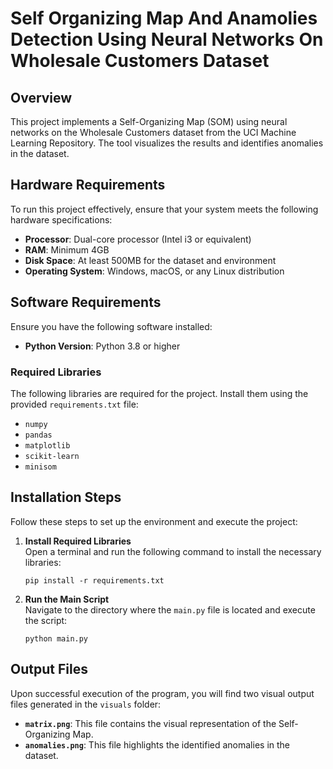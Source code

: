 <h1 class="code-line" data-line-start=0 data-line-end=1 ><a id="Project_Title_0"></a>Self Organizing Map And Anamolies Detection Using Neural Networks On Wholesale Customers Dataset</h1>
<h2 class="code-line" data-line-start=2 data-line-end=3 ><a id="Overview_2"></a>Overview</h2>
<p class="has-line-data" data-line-start="4" data-line-end="5">This project implements a Self-Organizing Map (SOM) using neural networks on the Wholesale Customers dataset from the UCI Machine Learning Repository. The tool visualizes the results and identifies anomalies in the dataset.</p>
<h2 class="code-line" data-line-start=6 data-line-end=7 ><a id="Hardware_Requirements_6"></a>Hardware Requirements</h2>
<p class="has-line-data" data-line-start="8" data-line-end="9">To run this project effectively, ensure that your system meets the following hardware specifications:</p>
<ul>
<li class="has-line-data" data-line-start="10" data-line-end="11"><strong>Processor</strong>: Dual-core processor (Intel i3 or equivalent)</li>
<li class="has-line-data" data-line-start="11" data-line-end="12"><strong>RAM</strong>: Minimum 4GB</li>
<li class="has-line-data" data-line-start="12" data-line-end="13"><strong>Disk Space</strong>: At least 500MB for the dataset and environment</li>
<li class="has-line-data" data-line-start="13" data-line-end="15"><strong>Operating System</strong>: Windows, macOS, or any Linux distribution</li>
</ul>
<h2 class="code-line" data-line-start=15 data-line-end=16 ><a id="Software_Requirements_15"></a>Software Requirements</h2>
<p class="has-line-data" data-line-start="17" data-line-end="18">Ensure you have the following software installed:</p>
<ul>
<li class="has-line-data" data-line-start="19" data-line-end="21"><strong>Python Version</strong>: Python 3.8 or higher</li>
</ul>
<h3 class="code-line" data-line-start=21 data-line-end=22 ><a id="Required_Libraries_21"></a>Required Libraries</h3>
<p class="has-line-data" data-line-start="23" data-line-end="24">The following libraries are required for the project. Install them using the provided <code>requirements.txt</code> file:</p>
<ul>
<li class="has-line-data" data-line-start="25" data-line-end="26"><code>numpy</code></li>
<li class="has-line-data" data-line-start="26" data-line-end="27"><code>pandas</code></li>
<li class="has-line-data" data-line-start="27" data-line-end="28"><code>matplotlib</code></li>
<li class="has-line-data" data-line-start="28" data-line-end="29"><code>scikit-learn</code></li>
<li class="has-line-data" data-line-start="29" data-line-end="31"><code>minisom</code></li>
</ul>
<h2 class="code-line" data-line-start=31 data-line-end=32 ><a id="Installation_Steps_31"></a>Installation Steps</h2>
<p class="has-line-data" data-line-start="33" data-line-end="34">Follow these steps to set up the environment and execute the project:</p>
<ol>
<li class="has-line-data" data-line-start="36" data-line-end="42">
<p class="has-line-data" data-line-start="36" data-line-end="38"><strong>Install Required Libraries</strong><br>
Open a terminal and run the following command to install the necessary libraries:</p>
<pre><code class="has-line-data" data-line-start="39" data-line-end="41" class="language-bash">pip install -r requirements.txt
</code></pre>
</li>
<li class="has-line-data" data-line-start="42" data-line-end="48">
<p class="has-line-data" data-line-start="42" data-line-end="44"><strong>Run the Main Script</strong><br>
Navigate to the directory where the <code>main.py</code> file is located and execute the script:</p>
<pre><code class="has-line-data" data-line-start="45" data-line-end="47" class="language-bash">python main.py
</code></pre>
</li>
</ol>
<h2 class="code-line" data-line-start=48 data-line-end=49 ><a id="Output_Files_48"></a>Output Files</h2>
<p class="has-line-data" data-line-start="50" data-line-end="51">Upon successful execution of the program, you will find two visual output files generated in the <code>visuals</code> folder:</p>
<ul>
<li class="has-line-data" data-line-start="52" data-line-end="53"><strong><code>matrix.png</code></strong>: This file contains the visual representation of the Self-Organizing Map.</li>
<li class="has-line-data" data-line-start="53" data-line-end="54"><strong><code>anomalies.png</code></strong>: This file highlights the identified anomalies in the dataset.</li>
</ul>

